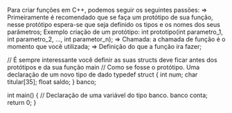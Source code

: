 Para criar funções em C++, podemos seguir os seguintes passões:
    => Primeiramente é recomendado que se faça um protótipo de sua função, nesse protótipo espera-se que seja definido os tipos e os nomes dos seus parâmetros;
        Exemplo criação de um protótipo:
            int prototipo(int parametro_1, int parametro_2, ..., int parametor_n);
    => Chamada: a chamada de função é o momento que você utilizada;
    => Definição do que a função ira fazer;


// É sempre interessante você definir as suas structs deve ficar antes dos protótipos e da sua função main
// Como se fosse o protótipo. Uma declaração de um novo tipo de dado
typedef struct
{
    int num;
    char titular[35];
    float saldo;
} banco;

int main()
{
    // Declaração de uma variável do tipo banco.
    banco conta;
    return 0;
}